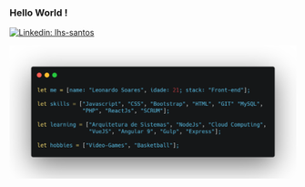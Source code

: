 ### Hello World !

[![Linkedin: lhs-santos](https://img.shields.io/badge/-Leonardo%20Soares-blue?style=flat-square&logo=Linkedin&logoColor=white&https://www.linkedin.com/in/leonardo-soares-070301193/)](https://www.linkedin.com/in/leonardo-soares-070301193/)

![](https://github.com/LeoSoaresO/LeoSoaresO/blob/master/carbon%20(3).png)
